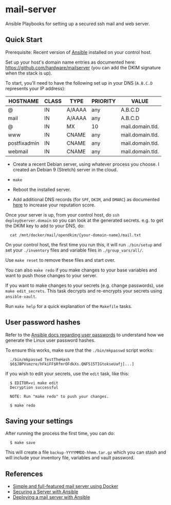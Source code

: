 # mail-server

Ansible Playbooks for setting up a secured ssh mail and web server.

## Quick Start

Prerequisite: Recent version of [Ansible](http://docs.ansible.com) installed
on your control host.

Set up your host's domain name entries as documented here:
https://github.com/hardware/mailserver (you can add the DKIM signature
when the stack is up).

To start, you'll need to have the following set up in your DNS (`A.B.C.D`
represents your IP address):

| HOSTNAME | CLASS | TYPE | PRIORITY | VALUE |
| -------- | ----- | ---- | -------- | ----- |
| @ | IN | A/AAAA | any | A.B.C.D |
| mail | IN | A/AAAA | any | A.B.C.D |
| @ | IN | MX | 10 | mail.domain.tld. |
| www | IN | CNAME | any | mail.domain.tld. |
| postfixadmin | IN | CNAME | any | mail.domain.tld. |
| webmail | IN | CNAME | any | mail.domain.tld. |


- Create a recent Debian server, using whatever process you choose. I created
  an Debian 9 (Stretch) server in the cloud.

- `make`

- Reboot the installed server.

- Add additional DNS records (for `SPF`, `DKIM`, and `DMARC`) as
documented [here](https://github.com/hardware/mailserver) to increase
your reputation score.

Once your server is up, from your control host, do `ssh deploy@server.domain`
so you can look at the generated secrets. e.g. to get the DKIM key to add
to your DNS, do:

      cat /mnt/docker/mail/opendkim/{your-domain-name}/mail.txt

On your control host, the first time you run this, it will run `./bin/setup`
and set your `./inventory` files and variable files in `./group_vars/all/`.

Use `make reset` to remove these files and start over.

You can also `make redo` if you make changes to your
base variables and want to push those changes to your server.

If you want to make changes to your secrets (e.g. change passwords),
use `make edit_secrets`. This task decrypts and re-encrypts your secrets
using `ansible-vault`.

Run `make help` for a quick explanation of the `Makefile` tasks.

## User password hashes

Refer to the [Ansible docs regarding user passwords](http://docs.ansible.com/ansible/faq.html#how-do-i-generate-crypted-passwords-for-the-user-module)
to understand how we generate the Linux user password hashes.

To ensure this works, make sure that the `./bin/mkpasswd` script works:

      ./bin/mkpasswd TestTheHash
      $6$JBPVsmzre/hFkiFF$RfmrOFdkXs.QNF515TIGtokseUafj[...]

If you wish to edit your secrets, use the `edit` task, like this:

      $ EDITOR=vi make edit
      Decryption successful

      NOTE: Run "make redo" to push your changes.

      $ make redo

## Saving your settings

After running the process the first time, you can do:

      $ make save

This will create a file `backup-YYYYMMDD-hhmm.tar.gz` which you can stash
and will include your inventory file, variables and vault password.

## References

- [Simple and full-featured mail server using Docker](https://github.com/hardware/mailserver)
- [Securing a Server with Ansible](https://ryaneschinger.com/blog/securing-a-server-with-ansible/)
- [Deploying a mail server with Ansible](https://workaround.org/ispmail/jessie/ansible)
